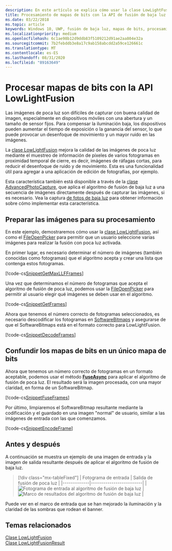 ```yaml
---
description: En este artículo se explica cómo usar la clase LowLightFusion para procesar mapas de bits.
title: Procesamiento de mapas de bits con la API de fusión de baja luz
ms.date: 03/22/2018
ms.topic: article
keywords: Windows 10, UWP, fusión de baja luz, mapas de bits, procesamiento de imágenes
ms.localizationpriority: medium
ms.openlocfilehash: 6c1ae98b12d9ddb83f5109212d91ae2aa804e32a
ms.sourcegitcommit: 7b2febddb3e8a17c9ab158abcdd2a59ce126661c
ms.translationtype: MT
ms.contentlocale: es-ES
ms.lasthandoff: 08/31/2020
ms.locfileid: "89163649"
---
```

# <a name="process-bitmaps-with-the-lowlightfusion-api"></a>Procesar mapas de bits con la API LowLightFusion

Las imágenes de poca luz son difíciles de capturar con buena calidad de imagen, especialmente en dispositivos móviles con una abertura y un tamaño de sensor fijos. Para compensar la iluminación baja, los dispositivos pueden aumentar el tiempo de exposición o la ganancia del sensor, lo que puede provocar un desenfoque de movimiento y un mayor ruido en las imágenes. 

La [clase LowLightFusion](/uwp/api/windows.media.core.lowlightfusion) mejora la calidad de las imágenes de poca luz mediante el muestreo de información de píxeles de varios fotogramas en proximidad temporal de cierre, es decir, imágenes de ráfagas cortas, para reducir el desenfoque de ruido y de movimiento. Esta es una funcionalidad útil para agregar a una aplicación de edición de fotografías, por ejemplo.

Esta característica también está disponible a través de la [clase AdvancedPhotoCapture](/uwp/api/Windows.Media.Capture.AdvancedPhotoCapture), que aplica el algoritmo de fusión de baja luz a una secuencia de imágenes directamente después de capturar las imágenes, si es necesario. Vea la captura [de fotos de baja luz](./high-dynamic-range-hdr-photo-capture.md#low-light-photo-capture) para obtener información sobre cómo implementar esta característica.

## <a name="prepare-the-images-for-processing"></a>Preparar las imágenes para su procesamiento

En este ejemplo, demostraremos cómo usar la [clase LowLightFusion](/uwp/api/windows.media.core.lowlightfusion), así como el [FileOpenPicker](/uwp/api/Windows.Storage.Pickers.FileOpenPicker) para permitir que un usuario seleccione varias imágenes para realizar la fusión con poca luz activada.

En primer lugar, es necesario determinar el número de imágenes (también conocidas como fotogramas) que el algoritmo acepta y crear una lista que contenga estos fotogramas.

[!code-cs[SnippetGetMaxLLFFrames](./code/LowLightFusionSample/cs/MainPage.xaml.cs#SnippetGetMaxLLFFrames)]

Una vez que determinamos el número de fotogramas que acepta el algoritmo de fusión de poca luz, podemos usar la [FileOpenPicker](/uwp/api/Windows.Storage.Pickers.FileOpenPicker) para permitir al usuario elegir qué imágenes se deben usar en el algoritmo.

[!code-cs[SnippetGetFrames](./code/LowLightFusionSample/cs/MainPage.xaml.cs#SnippetGetFrames)]

Ahora que tenemos el número correcto de fotogramas seleccionados, es necesario descodificar los fotogramas en [SoftwareBitmaps](/uwp/api/Windows.Graphics.Imaging.SoftwareBitmap) y asegurarse de que el SoftwareBitmaps está en el formato correcto para LowLightFusion.

[!code-cs[SnippetDecodeFrames](./code/LowLightFusionSample/cs/MainPage.xaml.cs#SnippetDecodeFrames)]


## <a name="fuse-the-bitmaps-into-a-single-bitmap"></a>Confundir los mapas de bits en un único mapa de bits

Ahora que tenemos un número correcto de fotogramas en un formato aceptable, podemos usar el método **[FuseAsync](/uwp/api/windows.media.core.lowlightfusion.fuseasync)** para aplicar el algoritmo de fusión de poca luz. El resultado será la imagen procesada, con una mayor claridad, en forma de un SoftwareBitmap. 

[!code-cs[SnippetFuseFrames](./code/LowLightFusionSample/cs/MainPage.xaml.cs#SnippetFuseFrames)]

Por último, limpiaremos el SoftwareBitmap resultante mediante la codificación y el guardado en una imagen "normal" de usuario, similar a las imágenes de entrada con las que comenzamos.

[!code-cs[SnippetEncodeFrame](./code/LowLightFusionSample/cs/MainPage.xaml.cs#SnippetEncodeFrame)]


## <a name="before-and-after"></a>Antes y después

A continuación se muestra un ejemplo de una imagen de entrada y la imagen de salida resultante después de aplicar el algoritmo de fusión de baja luz.

> [!div class="mx-tableFixed"] 
| Fotograma de entrada | Salida de fusión de poca luz | 
|-------------|-------------------------|
| ![Fotograma de entrada al algoritmo de fusión de baja luz](./images/LLF-Input.png) | ![Marco de resultados del algoritmo de fusión de baja luz](./images/LLF-Output.png) |

Puede ver en el marco de entrada que se han mejorado la iluminación y la claridad de las sombras que rodean el banner.

## <a name="related-topics"></a>Temas relacionados 
[Clase LowLightFusion](/uwp/api/windows.media.core.lowlightfusion)  
[Clase LowLightFusionResult](/uwp/api/windows.media.core.lowlightfusionresult)